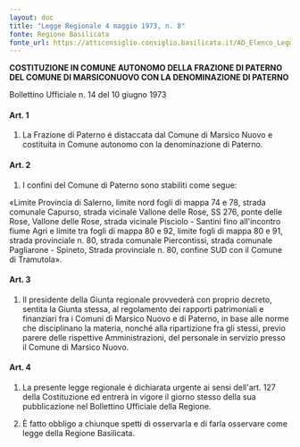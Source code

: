 ```yaml
---
layout: doc
title: "Legge Regionale 4 maggio 1973, n. 8"
fonte: Regione Basilicata
fonte_url: https://atticonsiglio.consiglio.basilicata.it/AD_Elenco_Leggi?Codice=1767
---
```


__COSTITUZIONE IN COMUNE AUTONOMO DELLA FRAZIONE DI PATERNO DEL COMUNE DI MARSICONUOVO CON LA DENOMINAZIONE DI PATERNO__

Bollettino Ufficiale n. 14 del 10 giugno 1973

#### Art. 1

1. La Frazione di Paterno é distaccata dal Comune di Marsico Nuovo e costituita in Comune autonomo con la denominazione di Paterno.

#### Art. 2

1. I confini del Comune di Paterno sono stabiliti come segue:

«Limite Provincia di Salerno, limite nord fogli di mappa 74 e 78, strada comunale Capurso, strada vicinale Vallone delle Rose, SS 276, ponte delle Rose, Vallone delle Rose, strada vicinale Pisciolo - Santini fino all'incontro fiume Agri e limite tra fogli di mappa 80 e 92, limite fogli di mappa 80 e 91, strada provinciale n. 80, strada comunale Piercontissi, strada comunale Pagliarone - Spineto, Strada provinciale n. 80, confine SUD con il Comune di Tramutola».

#### Art. 3

1. Il presidente della Giunta regionale provvederà con proprio decreto, sentita la Giunta stessa, al regolamento dei rapporti patrimoniali e finanziari fra i Comuni di Marsico Nuovo e di Paterno, in base alle norme che disciplinano la materia, nonché alla ripartizione fra gli stessi, previo parere delle rispettive Amministrazioni, del personale in servizio presso il Comune di Marsico Nuovo.

#### Art. 4

1. La presente legge regionale é dichiarata urgente ai sensi dell'art. 127 della Costituzione ed entrerà in vigore il giorno stesso della sua pubblicazione nel Bollettino Ufficiale della Regione.

2. È fatto obbligo a chiunque spetti di osservarla e di farla osservare come legge della Regione Basilicata.
